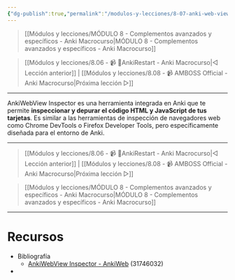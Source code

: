 ```yaml
---
{"dg-publish":true,"permalink":"/modulos-y-lecciones/8-07-anki-web-view-inspector-anki-macrocurso/","noteIcon":"","updated":"2024-05-22T19:47:03.666+02:00"}
---
```



> [[Módulos y lecciones/MÓDULO 8 - Complementos avanzados y específicos - Anki Macrocurso\|MÓDULO 8 - Complementos avanzados y específicos - Anki Macrocurso]]

> [[Módulos y lecciones/8.06 - 📹 🔂AnkiRestart - Anki Macrocurso\|◁ Lección anterior]] | [[Módulos y lecciones/8.08 - 📹 AMBOSS Official - Anki Macrocurso\|Próxima lección ▷]]

---

AnkiWebView Inspector es una herramienta integrada en Anki que te permite **inspeccionar y depurar el código HTML y JavaScript de tus tarjetas**. Es similar a las herramientas de inspección de navegadores web como Chrome DevTools o Firefox Developer Tools, pero específicamente diseñada para el entorno de Anki.

---

> [[Módulos y lecciones/8.06 - 📹 🔂AnkiRestart - Anki Macrocurso\|◁ Lección anterior]] | [[Módulos y lecciones/8.08 - 📹 AMBOSS Official - Anki Macrocurso\|Próxima lección ▷]]

> [[Módulos y lecciones/MÓDULO 8 - Complementos avanzados y específicos - Anki Macrocurso\|MÓDULO 8 - Complementos avanzados y específicos - Anki Macrocurso]]

---

# Recursos
- Bibliografía
	- [AnkiWebView Inspector - AnkiWeb](https://ankiweb.net/shared/info/31746032) (31746032)
- 